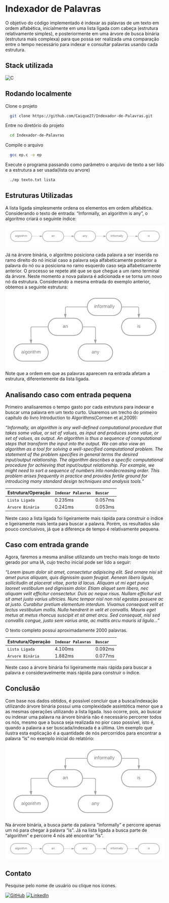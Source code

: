 # Indexador de Palavras
O objetivo do código implementado é indexar as palavras de um texto em
ordem alfabética, inicialmente em uma lista ligada com cabeça (estrutura
relativamente simples), e posteriormente em uma árvore de busca binária
(estrutura mais complexa) para que possa ser realizada uma comparação entre
o tempo necessário para indexar e consultar palavras usando cada estrutura.

## Stack utilizada

![C](https://img.shields.io/badge/-Linguagem_C-333333?style=for-the-badge&logo=c)

## Rodando localmente

Clone o projeto

```bash
  git clone https://github.com/Caique27/Indexador-de-Palavras.git
```

Entre no diretório do projeto

```bash
  cd Indexador-de-Palavras
```

Compile o arquivo

```bash
  gcc ep.c -o ep
```

Execute o programa passando como parâmetro o arquivo de texto a ser lido e a estrutura a ser usada(lista ou arvore)

```bash
  ./ep texto.txt lista
```

## Estruturas Utilizadas
A lista ligada simplesmente ordena os elementos em ordem alfabética.
Considerando o texto de entrada: “Informally, an algorithm is any”, o algoritmo
criará o seguinte índice:

![](./assets/lista.png)

Já
na árvore
binária, o
algoritmo posiciona cada palavra a ser inserida no ramo direito do nó inicial caso
a palavra seja alfabeticamente posterior a palavra do nó ou a posiciona no ramo
esquerdo caso seja alfabeticamente anterior. O processo se repete até que se
que chegue a um ramo terminal da árvore. Neste momento a nova palavra é
adicionada e se torna um novo nó da estrutura.
Considerando a mesma entrada do exemplo anterior, obtemos a seguinte
estrutura:
![](./assets/arvore.png)
Note que a ordem em que as palavras aparecem na entrada afetam a estrutura,
diferentemente da lista ligada.
## Analisando caso com entrada pequena
Primeiro analisaremos o tempo gasto por cada estrutura para indexar e buscar uma palavra em um texto curto. Usaremos um trecho do primeiro capítulo do livro Introduction to Algorithms(Cormen et al,2009):


*“Informally, an algorithm is any well-defined computational procedure that takes some value, or
set of values, as input and produces some value, or set of values, as output. An algorithm is thus
a sequence of computational steps that transform the input into the output. We can also view an
algorithm as a tool for solving a well-specified computational problem. The statement of the
problem specifies in general terms the desired input/output relationship. The algorithm describes
a specific computational procedure for achieving that input/output relationship. For example, we
might need to sort a sequence of numbers into nondecreasing order. This problem arises
frequently in practice and provides fertile ground for introducing many standard design
techniques and analysis tools.”*

|  Estrutura/Operação| `Indexar Palavras`     | `Buscar`                                           |
| :-------- | :------- | :------------------------------------------------- |
| `Lista Ligada`    | 0.235ms|0.057ms |
| `Árvore Binária`    | 0.241ms|0.053ms |


Neste caso a lista ligada foi ligeiramente mais rápida para construir o índice e
ligeiramente mais lenta para buscar a palavra. Porém, os resultados são
pouco conclusivos, já que a diferença de tempo é relativamente pequena.

## Caso com entrada grande
Agora, faremos a mesma análise utilizando um trecho mais longo de texto
gerado por uma IA, cujo trecho inicial pode ser lido a seguir:

*“Lorem ipsum dolor sit amet, consectetur adipiscing elit. Sed ornare nisi sit amet purus aliquam,
quis dignissim quam feugiat. Aenean libero ligula, sollicitudin at placerat vitae, porta id lacus.
Aliquam ut mi eget purus laoreet vestibulum sed dignissim dolor. Etiam aliquet sem libero, nec
aliquam velit efficitur consectetur. Duis ac neque risus. Nullam efficitur est sit amet justo varius
ultricies. Nunc tempor nisl non nisl egestas posuere ac at justo. Curabitur pretium elementum
interdum.
Vivamus consequat velit et lectus vestibulum mollis. Nulla hendrerit in velit et convallis. Mauris
eget metus at metus rhoncus suscipit et sit amet arcu. Sed consequat, nisl sed convallis congue,
justo sem varius ante, ac mattis arcu mauris id ligula...”*

O texto completo possui aproximadamente 2000 palavras.

|  Estrutura/Operação| `Indexar Palavras`     | `Buscar`                                           |
| :-------- | :------- | :------------------------------------------------- |
| `Lista Ligada`    | 4.100ms|0.092ms |
| `Árvore Binária`    | 1.882ms|0.077ms |

Neste caso a árvore binária foi ligeiramente mais rápida para buscar a palavra e
consideravelmente mais rápida para construir o índice.
## Conclusão
Com base nos dados obtidos, é possível concluir que a busca/indexação
utilizando árvore binária possui uma complexidade assintótica menor que a as
mesmas operações utilizando a lista ligada. Isso ocorre, pois, ao buscar ou
indexar uma palavra na árvore binária não é necessário percorrer todos os nós,
mesmo que a busca seja realizada no pior caso possível, isto é, quando a
palavra a ser buscada/indexada é a última. Um exemplo que ilustra esta
explicação é a quantidade de nós percorridos para encontrar a palavra “is” no
exemplo inicial do relatório:
![](./assets/arvore.png)
Na árvore binária, a busca parte da palavra “informally” e percorre apenas um
nó para chegar à palavra “is”.
Já na lista ligada a busca parte de “algorithm” e percorre 4 nós até
encontrar “is”.
![](./assets/lista.png)

## Contato

Pesquise pelo nome de usuário ou clique nos ícones.

[![GitHub](https://img.shields.io/badge/-Caique27-333333?style=for-the-badge&logo=github)](https://github.com/Caique27)
[![LinkedIn](https://img.shields.io/badge/-Caique%20Alves-blue?style=for-the-badge&logo=LinkedIn)](https://www.linkedin.com/in/caique-alves-/)
